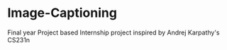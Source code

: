 # Image-Captioning
Final year Project based Internship project inspired by Andrej Karpathy's CS231n
